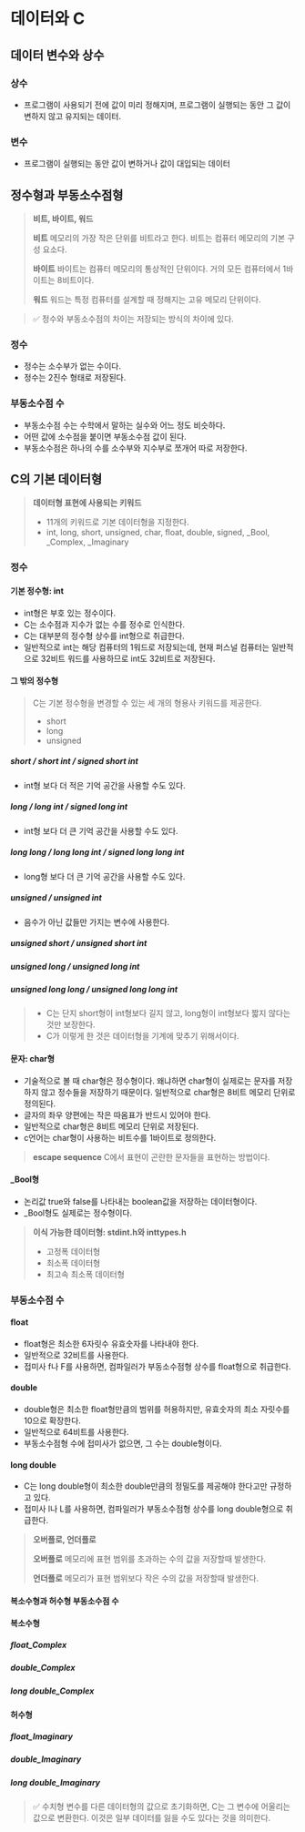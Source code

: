 # 데이터와 C
## 데이터 변수와 상수
### 상수
* 프로그램이 사용되기 전에 값이 미리 정해지며, 프로그램이 실행되는 동안 그 값이 변하지 않고 유지되는 데이터.
### 변수
* 프로그램이 실행되는 동안 값이 변하거나 값이 대입되는 데이터
## 정수형과 부동소수점형
> **비트, 바이트, 워드**
>
> **비트**
> 메모리의 가장 작은 단위를 비트라고 한다. 비트는 컴퓨터 메모리의 기본 구성 요소다.
>
> **바이트**
> 바이트는 컴퓨터 메모리의 통상적인 단위이다. 거의 모든 컴퓨터에서 1바이트는 8비트이다.
>
> **워드**
> 워드는 특정 컴퓨터를 설계할 때 정해지는 고유 메모리 단위이다.

> ✅ 정수와 부동소수점의 차이는 저장되는 방식의 차이에 있다.

### 정수
* 정수는 소수부가 없는 수이다. 
* 정수는 2진수 형태로 저장된다.
### 부동소수점 수
* 부동소수점 수는 수학에서 말하는 실수와 어느 정도 비슷하다.
* 어떤 값에 소수점을 붙이면 부동소수점 값이 된다.
* 부동소수점은 하나의 수를 소수부와 지수부로 쪼개어 따로 저장한다.
## C의 기본 데이터형
> **데이터형 표현에 사용되는 키워드**
> * 11개의 키워드로 기본 데이터형을 지정한다.
> * int, long, short, unsigned, char, float, double, signed, _Bool, _Complex, _Imaginary

### 정수
#### 기본 정수형: int
* int형은 부호 있는 정수이다.
* C는 소수점과 지수가 없는 수를 정수로 인식한다.
* C는 대부분의 정수형 상수를 int형으로 취급한다.
* 일반적으로 int는 해당 컴퓨터의 1워드로 저장되는데, 현재 퍼스널 컴퓨터는 일반적으로 32비트 워드를 사용하므로 int도 32비트로 저장된다.
#### 그 밖의 정수형
> C는 기본 정수형을 변경할 수 있는 세 개의 형용사 키워드를 제공한다.
> * short
> * long
> * unsigned

##### short / short int / signed short int
* int형 보다 더 적은 기억 공간을 사용할 수도 있다.
##### long / long int / signed long int
* int형 보다 더 큰 기억 공간을 사용할 수도 있다.
##### long long / long long int / signed long long int
* long형 보다 더 큰 기억 공간을 사용할 수도 있다.
##### unsigned / unsigned int 
* 음수가 아닌 값들만 가지는 변수에 사용한다.
##### unsigned short / unsigned short int
##### unsigned long / unsigned long int
##### unsigned long long / unsigned long long int

> * C는 단지 short형이 int형보다 길지 않고, long형이 int형보다 짧지 않다는 것만 보장한다. 
> * C가 이렇게 한 것은 데이터형을 기계에 맞추기 위해서이다.

#### 문자: char형

* 기술적으로 볼 때 char형은 정수형이다. 왜냐하면 char형이 실제로는 문자를 저장하지 않고 정수들을 저장하기 때문이다. 일반적으로 char형은 8비트 메모리 단위로 정의된다. 
* 글자의 좌우 양편에는 작은 따옴표가 반드시 있어야 한다.
* 일반적으로 char형은 8비트 메모리 단위로 저장된다.
* c언어는 char형이 사용하는 비트수를 1바이트로 정의한다.

> **escape sequence**
> C에서 표현이 곤란한 문자들을 표현하는 방법이다.

#### _Bool형
* 논리값 true와 false를 나타내는 boolean값을 저장하는 데이터형이다.
* _Bool형도 실제로는 정수형이다.

> **이식 가능한 데이터형: stdint.h와 inttypes.h**
> * 고정폭 데이터형
> * 최소폭 데이터형
>* 최고속 최소폭 데이터형

### 부동소수점 수
#### float
* float형은 최소한 6자릿수 유효숫자를 나타내야 한다.
* 일반적으로 32비트를 사용한다.
* 접미사 f나 F를 사용하면, 컴파일러가 부동소수점형 상수를 float형으로 취급한다.
#### double
* double형은 최소한 float형만큼의 범위를 허용하지만, 유효숫자의 최소 자릿수를 10으로 확장한다.
* 일반적으로 64비트를 사용한다.
* 부동소수점형 수에 접미사가 없으면, 그 수는 double형이다. 
#### long double
* C는 long double형이 최소한 double만큼의 정밀도를 제공해야 한다고만 규정하고 있다.
* 접미사 l나 L를 사용하면, 컴파일러가 부동소수점형 상수를 long double형으로 취급한다.
> **오버플로, 언더플로**
>
> **오버플로**
> 메모리에 표현 범위를 초과하는 수의 값을 저장할때 발생한다.
>
> **언더플로**
> 메모리가 표현 범위보다 작은 수의 값을 저장할때 발생한다.

#### 복소수형과 허수형 부동소수점 수
#### 복소수형
##### float_Complex
##### double_Complex
##### long double_Complex
#### 허수형
##### float_Imaginary
##### double_Imaginary
##### long double_Imaginary
> ✅ 수치형 변수를 다른 데이터형의 값으로 초기화하면, C는 그 변수에 어울리는 값으로 변환한다. 이것은 일부 데이터를 잃을 수도 있다는 것을 의미한다.